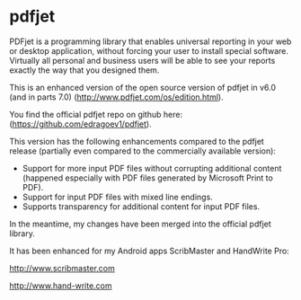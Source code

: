 pdfjet
======
PDFjet is a programming library that enables universal reporting in your web or desktop application, without forcing your user to install special software. Virtually all personal and business users will be able to see your reports exactly the way that you designed them.

This is an enhanced version of the open source version of pdfjet in v6.0 (and in parts 7.0) (http://www.pdfjet.com/os/edition.html).

You find the official pdfjet repo on github here: (https://github.com/edragoev1/pdfjet).

This version has the following enhancements compared to the pdfjet release (partially even compared to the commercially available version):

* Support for more input PDF files without corrupting additional content (happened especially with PDF files generated by Microsoft Print to PDF).
* Support for input PDF files with mixed line endings.
* Supports transparency for additional content for input PDF files.

In the meantime, my changes have been merged into the official pdfjet library.

It has been enhanced for my Android apps ScribMaster and HandWrite Pro:

http://www.scribmaster.com

http://www.hand-write.com
